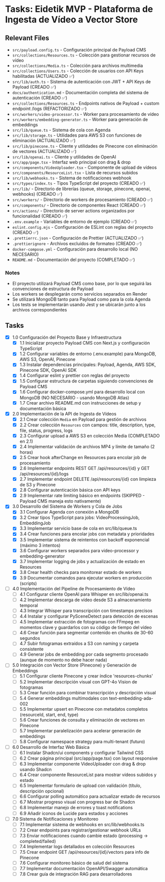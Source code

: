 # Tasks: Eidetik MVP - Plataforma de Ingesta de Vídeo a Vector Store

## Relevant Files

- `src/payload.config.ts` - Configuración principal de Payload CMS
- `src/collections/Resources.ts` - Colección para gestionar recursos de vídeo
- `src/collections/Media.ts` - Colección para archivos multimedia
- `src/collections/Users.ts` - Colección de usuarios con API Keys habilitadas (ACTUALIZADO ✅)
- `src/lib/auth.ts` - Sistema de autenticación con JWT + API Keys de Payload (CREADO ✅)
- `docs/authentication.md` - Documentación completa del sistema de autenticación (CREADO ✅)
- `src/collections/Resources.ts` - Endpoints nativos de Payload + custom endpoint /logs (REFACTORIZADO ✅)
- `src/workers/video-processor.ts` - Worker para procesamiento de vídeo
- `src/workers/embedding-generator.ts` - Worker para generación de embeddings
- `src/lib/queue.ts` - Sistema de cola con Agenda
- `src/lib/storage.ts` - Utilidades para AWS S3 con funciones de eliminación (ACTUALIZADO ✅)
- `src/lib/pinecone.ts` - Cliente y utilidades de Pinecone con eliminación de vectores (ACTUALIZADO ✅)
- `src/lib/openai.ts` - Cliente y utilidades de OpenAI
- `src/app/page.tsx` - Interfaz web principal con drag & drop
- `src/components/VideoUploader.tsx` - Componente de upload de vídeos
- `src/components/ResourceList.tsx` - Lista de recursos subidos
- `src/lib/webhooks.ts` - Sistema de notificaciones webhook
- `src/types/index.ts` - Tipos TypeScript del proyecto (CREADO ✅)
- `src/lib/` - Directorio de librerías (queue, storage, pinecone, openai,
  webhooks) (CREADO ✅)
- `src/workers/` - Directorio de workers de procesamiento (CREADO ✅)
- `src/components/` - Directorio de componentes React (CREADO ✅)
- `src/actions/` - Directorio de server actions organizados por funcionalidad
  (CREADO ✅)
- `.env.example` - Variables de entorno de ejemplo (CREADO ✅)
- `eslint.config.mjs` - Configuración de ESLint con reglas del proyecto (CREADO
  ✅)
- `.prettierrc.json` - Configuración de Prettier (ACTUALIZADO ✅)
- `.prettierignore` - Archivos excluidos de formateo (CREADO ✅)
- `docker-compose.yml` - Configuración para desarrollo local (NO NECESARIO)
- `README.md` - Documentación del proyecto (COMPLETADO ✅)

### Notes

- El proyecto utilizará Payload CMS como base, por lo que seguirá las
  convenciones de estructura de Payload
- Los workers se desplegarán como servicios separados en Render
- Se utilizará MongoDB tanto para Payload como para la cola Agenda
- Los tests se implementarán usando Jest y se ubicarán junto a los archivos
  correspondientes

## Tasks

- [x] 1.0 Configuración del Proyecto Base y Infraestructura
  - [x] 1.1 Inicializar proyecto Payload CMS con Next.js y configuración
        TypeScript
  - [x] 1.2 Configurar variables de entorno (.env.example) para MongoDB, AWS S3,
        OpenAI, Pinecone
  - [x] 1.3 Instalar dependencias principales: Payload, Agenda, AWS SDK,
        Pinecone SDK, OpenAI SDK
  - [x] 1.4 Configurar eslint y prettier con reglas del proyecto
  - [x] 1.5 Configurar estructura de carpetas siguiendo convenciones de Payload
        CMS
  - [x] 1.6 Configurar docker-compose.yml para desarrollo local con MongoDB (NO
        NECESARIO - usando MongoDB Atlas)
  - [x] 1.7 Crear archivo README.md con instrucciones de setup y documentación
        básica

- [x] 2.0 Implementación de la API de Ingesta de Vídeos
  - [x] 2.1 Crear colección `Media` en Payload para gestión de archivos
  - [x] 2.2 Crear colección `Resources` con campos: title, description, type,
        file, status, progress, logs
  - [x] 2.3 Configurar upload a AWS S3 en colección Media (COMPLETADO en 2.1)
  - [x] 2.4 Implementar validación de archivos MP4 y límite de tamaño (2 horas)
  - [x] 2.5 Crear hook afterChange en Resources para encolar job de
        procesamiento
  - [x] 2.6 Implementar endpoints REST GET /api/resources/{id} y GET
        /api/resources/{id}/logs
  - [x] 2.7 Implementar endpoint DELETE /api/resources/{id} con limpieza de S3 y
        Pinecone
  - [x] 2.8 Configurar autenticación básica con API keys
  - [x] 2.9 Implementar rate limiting básico en endpoints (SKIPPED - Payload CMS maneja esto nativamente)

- [x] 3.0 Desarrollo del Sistema de Workers y Cola de Jobs
  - [x] 3.1 Configurar Agenda con conexión a MongoDB
  - [x] 3.2 Crear tipos TypeScript para jobs: VideoProcessingJob, EmbeddingJob
  - [x] 3.3 Implementar servicio base de cola en src/lib/queue.ts
  - [x] 3.4 Crear funciones para encolar jobs con metadata y prioridades
  - [x] 3.5 Implementar sistema de reintentos con backoff exponencial (máximo 3
        intentos)
  - [x] 3.6 Configurar workers separados para video-processor y
        embedding-generator
  - [x] 3.7 Implementar logging de jobs y actualización de estado en Resources
  - [x] 3.8 Crear health checks para monitorear estado de workers
  - [x] 3.9 Documentar comandos para ejecutar workers en producción (scripts)

- [ ] 4.0 Implementación del Pipeline de Procesamiento de Vídeo
  - [ ] 4.1 Configurar cliente OpenAI para Whisper en src/lib/openai.ts
  - [ ] 4.2 Implementar descarga de vídeo desde S3 a almacenamiento temporal
  - [ ] 4.3 Integrar Whisper para transcripción con timestamps precisos
  - [ ] 4.4 Instalar y configurar PySceneDetect para detección de escenas
  - [ ] 4.5 Implementar extracción de fotogramas con FFmpeg en momentos clave y guardarlos con su código de tiempo del vídeo
  - [ ] 4.6 Crear función para segmentar contenido en chunks de 30-60 segundos
  - [ ] 4.7 Subir fotogramas extraídos a S3 con naming y carpeta consistente
  - [ ] 4.9 Generar jobs de embedding por cada segmento procesado (aunque de momento no debe hacer nada)

- [ ] 5.0 Integración con Vector Store (Pinecone) y Generación de Embeddings
  - [ ] 5.1 Configurar cliente Pinecone y crear índice 'resources-chunks'
  - [ ] 5.2 Implementar descripción visual con GPT-4o Vision de fotogramas
  - [ ] 5.3 Crear función para combinar transcripción y descripción visual
  - [ ] 5.4 Generar embeddings multimodales con text-embedding-ada-002
  - [ ] 5.5 Implementar upsert en Pinecone con metadatos completos (resourceId,
        start, end, type)
  - [ ] 5.6 Crear funciones de consulta y eliminación de vectores en Pinecone
  - [ ] 5.7 Implementar paralelización para acelerar generación de embeddings
  - [ ] 5.8 Configurar namespace strategy para multi-tenant (futuro)

- [ ] 6.0 Desarrollo de Interfaz Web Básica
  - [ ] 6.1 Instalar Shadcn/ui components y configurar Tailwind CSS
  - [ ] 6.2 Crear página principal (src/app/page.tsx) con layout responsive
  - [ ] 6.3 Implementar componente VideoUploader con drag & drop usando Shadcn
  - [ ] 6.4 Crear componente ResourceList para mostrar vídeos subidos y estado
  - [ ] 6.5 Implementar formulario de upload con validación (título, descripción
        opcional)
  - [ ] 6.6 Configurar polling automático para actualizar estado de recursos
  - [ ] 6.7 Mostrar progreso visual con progress bar de Shadcn
  - [ ] 6.8 Implementar manejo de errores y toast notifications
  - [ ] 6.9 Añadir iconos de Lucide para estados y acciones

- [ ] 7.0 Sistema de Notificaciones y Monitoreo
  - [ ] 7.1 Implementar sistema de webhooks en src/lib/webhooks.ts
  - [ ] 7.2 Crear endpoints para registrar/gestionar webhook URLs
  - [ ] 7.3 Enviar notificaciones cuando cambie estado (processing →
        completed/failed)
  - [ ] 7.4 Implementar logs detallados en colección Resources
  - [ ] 7.5 Crear endpoint GET /api/resources/{id}/vectors para info de Pinecone
  - [ ] 7.6 Configurar monitoreo básico de salud del sistema
  - [ ] 7.7 Implementar documentación OpenAPI/Swagger automática
  - [ ] 7.8 Crear guía de integración RAG para desarrolladores
